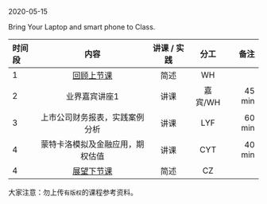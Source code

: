  

2020-05-15

Bring Your Laptop and smart phone to Class. 


|  时间段  |  内容    | 讲课 / 实践     |  分工  |备注       |
| :---    |   :----:    |   :----:    |    :----:    |       ---: |
|    1    | [回顾上节课](../WW12/WW12-Plan.md)    |  简述   |    WH    |   |
|    2    | 业界嘉宾讲座1     |  讲课 |      嘉宾/WH      |   45 min    |
|    3    | 上市公司财务报表，实践案例分析     |  讲课 |      LYF      |   60 min    |
|    4    | 蒙特卡洛模拟及金融应用，期权估值     |    讲课     |    CYT    |   40 min  |
|    4    | [展望下节课](../WW14/WW14-Plan.md)    |    简述   |   CZ   |        | 



大家注意：勿上传``有版权``的课程参考资料。
